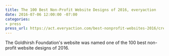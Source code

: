 ```yaml
---
title: The 100 Best Non-Profit Website Designs of 2016, everyaction
date: 2016-07-06 12:00:00 -07:00
categories:
- press
press_url: https://act.everyaction.com/best-nonprofit-websites-2016/creative/goldhirshfoundation
---
```


The Goldhirsh Foundation's website was named one of the 100 best non-profit website designs of 2016.
